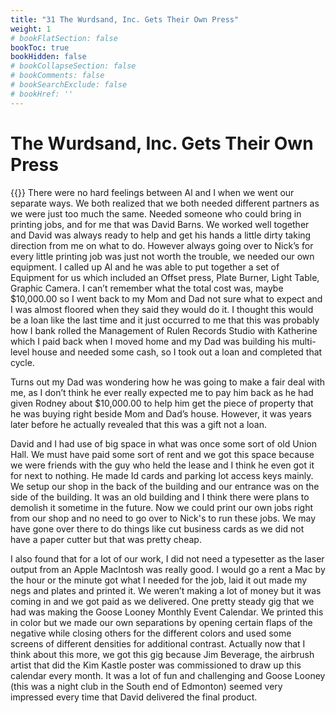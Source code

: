 ```yaml
---
title: "31 The Wurdsand, Inc. Gets Their Own Press"
weight: 1
# bookFlatSection: false
bookToc: true
bookHidden: false
# bookCollapseSection: false
# bookComments: false
# bookSearchExclude: false
# bookHref: ''
---
```

# The Wurdsand, Inc. Gets Their Own Press
{{<picture src="/images/s-l960.webp"  width="300 px">}}
There were no hard feelings between Al and I when we went our separate ways.  We both realized that we both needed different partners as we were just too much the same.  Needed someone who could bring in printing jobs, and for me that was David Barns.  We worked well together and David was always ready to help and get his hands a little dirty taking direction from me on what to do.  However always going over to Nick’s for every little printing job was just not worth the trouble, we needed our own equipment.  I called up Al and he was able to put together a set of Equipment for us which included an Offset press, Plate Burner, Light Table, Graphic Camera.  I can’t remember what the total cost was, maybe $10,000.00 so I went back to my Mom and Dad not sure what to expect and I was almost floored when they said they would do it.  I thought this would be a loan like the last time and it just occurred to me that this was probably how I bank rolled the Management of Rulen Records Studio with Katherine which I paid back when I moved home and my Dad was building his multi-level house and needed some cash, so I took out a loan and completed that cycle.

Turns out my Dad was wondering how he was going to make a fair deal with me, as I don’t think he ever really expected me to pay him back as he had given Rodney about $10,000.00 to help him get the piece of property that he was buying right beside Mom and Dad’s house.  However, it was years later before he actually revealed that this was a gift not a loan.

David and I had use of big space in what was once some sort of old Union Hall.  We must have paid some sort of rent and we got this space because we were friends with the guy who held the lease and I think he even got it for next to nothing.  He made Id cards and parking lot access keys mainly.  We setup our shop in the back of the building and our entrance was on the side of the building.  It was an old building and I think there were plans to demolish it sometime in the future.  Now we could print our own jobs right from our shop and no need to go over to Nick's to run these jobs.  We may have gone over there to do things like cut business cards as we did not have a paper cutter but that was pretty cheap.

I also found that for a lot of our work, I did not need a typesetter as the laser output from an Apple MacIntosh was really good.  I would go a rent a Mac by the hour or the minute got what I needed for the job, laid it out made my negs and plates and printed it.  We weren’t making a lot of money but it was coming in and we got paid as we delivered.  One pretty steady gig that we had was making the Goose Looney Monthly Event Calendar.  We printed this in color but we made our own separations by opening certain flaps of the negative while closing others for the different colors and used some screens of different densities for additional contrast.  Actually now that I think about this more, we got this gig because Jim Beverage, the airbrush artist that did the Kim Kastle poster was commissioned to draw up this calendar every month.  It was a lot of fun and challenging and Goose Looney (this was a night club in the South end of Edmonton) seemed very impressed every time that David delivered the final product.